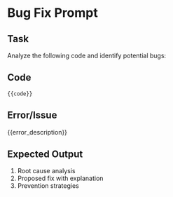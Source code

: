 # Bug Fix Prompt

## Task
Analyze the following code and identify potential bugs:

## Code
```{{language}}
{{code}}
```

## Error/Issue
{{error_description}}

## Expected Output
1. Root cause analysis
2. Proposed fix with explanation
3. Prevention strategies